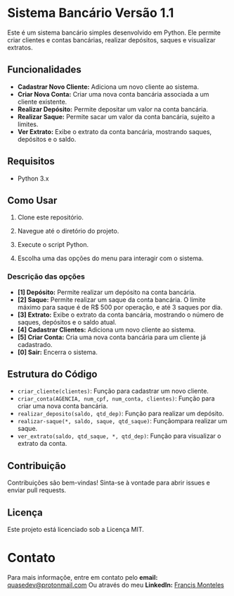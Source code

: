 # Sistema Bancário Versão 1.1

Este é um sistema bancário simples desenvolvido em Python. Ele permite criar clientes e contas bancárias, realizar depósitos, saques e visualizar extratos.

## Funcionalidades

- **Cadastrar Novo Cliente:** Adiciona um novo cliente ao sistema.
- **Criar Nova Conta:** Criar uma nova conta bancária associada a um cliente existente.
- **Realizar Depósito:** Permite depositar um valor na conta bancária.
- **Realizar Saque:** Permite sacar um valor da conta bancária, sujeito a limites.
- **Ver Extrato:** Exibe o extrato da conta bancária, mostrando saques, depósitos e o saldo.

## Requisitos

- Python 3.x

## Como Usar

1. Clone este repositório.

2. Navegue até o diretório do projeto.

3. Execute o script Python.

4. Escolha uma das opções do menu para interagir com o sistema.

### Descrição das opções

- **[1] Depósito:** Permite realizar um depósito na conta bancária.
- **[2] Saque:** Permite realizar um saque da conta bancária. O limite máximo para saque é de R$ 500 por operação, e até 3 saques por dia.
- **[3] Extrato:** Exibe o extrato da conta bancária, mostrando o número de saques, depósitos e o saldo atual.
- **[4] Cadastrar Clientes:** Adiciona um novo cliente ao sistema.
- **[5] Criar Conta:** Cria uma nova conta bancária para um cliente já cadastrado.
- **[0] Sair:** Encerra o sistema.

## Estrutura do Código
- `criar_cliente(clientes)`: Função para cadastrar um novo cliente.
- `criar_conta(AGENCIA, num_cpf, num_conta, clientes)`: Função para criar uma nova conta bancária.
- `realizar_deposito(saldo, qtd_dep)`: Função para realizar um depósito.
- `realizar-saque(*, saldo, saque, qtd_saque)`: Funçãompara realizar um saque.
- `ver_extrato(saldo, qtd_saque, *, qtd_dep)`: Função para visualizar o extrato da conta.

## Contribuição

Contribuições são bem-vindas! Sinta-se à vontade para abrir issues e enviar pull requests.

## Licença

Este projeto está licenciado sob a Licença MIT.

# Contato

Para mais informaçõe, entre em contato pelo **email:** quasedev@protonmail.com
Ou através do meu **LinkedIn:** [Francis Monteles](https://www.linkedin.com/in/francis-monteles-693064255/)